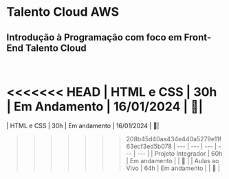 # Talento Cloud AWS

## Introdução à Programação com foco em Front-End   Talento Cloud     
<BR>

<<<<<<< HEAD
| HTML e CSS | 30h | Em Andamento | 16/01/2024  | 📁|
=======
| HTML e CSS | 30h | Em andamento | 16/01/2024  | 📁|
>>>>>>> 208b45d40aa434e440a5279e11f63ecf3ed5b078
| --- | --- | --- | --- | --- |
| Projeto Integrador | 60h | Em andamento |  | 📁 |
| Aulas ao Vivo | 64h | Em andamento |  | 📁 |
